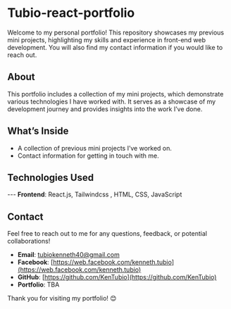 # Tubio-react-portfolio

Welcome to my personal portfolio! This repository showcases my previous mini projects, highlighting my skills and experience in front-end web development. You will also find my contact information if you would like to reach out.

## About

This portfolio includes a collection of my mini projects, which demonstrate various technologies I have worked with. It serves as a showcase of my development journey and provides insights into the work I’ve done.

## What’s Inside

- A collection of previous mini projects I’ve worked on.
- Contact information for getting in touch with me.

## Technologies Used

--- **Frontend**: React.js, Tailwindcss , HTML, CSS, JavaScript

## Contact

Feel free to reach out to me for any questions, feedback, or potential collaborations!

- **Email**: [tubiokenneth40@gmail.com](mailto:tubiokenneth40@gmail.com)
- **Facebook**: [https://web.facebook.com/kenneth.tubio](https://web.facebook.com/kenneth.tubio)
- **GitHub**: [https://github.com/KenTubio](https://github.com/KenTubio)
- **Portfolio**: TBA

Thank you for visiting my portfolio! 😊
